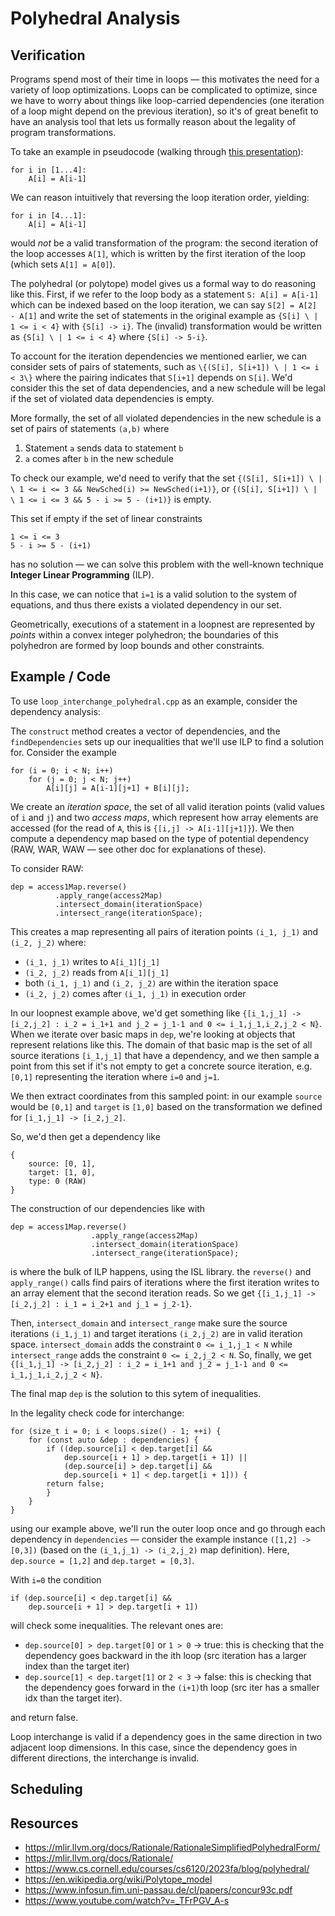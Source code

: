 # Polyhedral Analysis
## Verification
Programs spend most of their time in loops — this motivates the need for a variety of loop optimizations. Loops can be complicated to optimize, since we have to worry about things like loop-carried dependencies (one iteration of a loop might depend on the previous iteration), so it's of great benefit to have an analysis tool that lets us formally reason about the legality of program transformations. 

To take an example in pseudocode (walking through [this presentation](https://www.youtube.com/watch?v=_TFrPGV_A-s)):
```
for i in [1...4]:
    A[i] = A[i-1]
```
We can reason intuitively that reversing the loop iteration order, yielding:
```
for i in [4...1]:
    A[i] = A[i-1]
```
would _not_ be a valid transformation of the program: the second iteration of the loop accesses `A[1]`, which is written by the first iteration of the loop (which sets `A[1] = A[0]`). 

The polyhedral (or polytope) model gives us a formal way to do reasoning like this. First, if we refer to the loop body as a statement `S: A[i] = A[i-1]` which can be indexed based on the loop iteration, we can say `S[2] = A[2] - A[1]` and write the set of statements in the original example as `{S[i] \ | 1 <= i < 4}` with `{S[i] -> i}`. The (invalid) transformation would be written as `{S[i] \ | 1 <= i < 4}` where `{S[i] -> 5-i}`.

To account for the iteration dependencies we mentioned earlier, we can consider sets of pairs of statements, such as `\{(S[i], S[i+1]) \ | 1 <= i < 3\}` where the pairing indicates that `S[i+1]` depends on `S[i]`. We'd consider this the set of data dependencies, and a new schedule will be legal if the set of violated data dependencies is empty. 

More formally, the set of all violated dependencies in the new schedule is a set of pairs of statements `(a,b)` where
1. Statement `a` sends data to statement `b`
2. `a` comes after `b` in the new schedule

To check our example, we'd need to verify that the set 
`{(S[i], S[i+1]) \ | \ 1 <= i <= 3 && NewSched(i) >= NewSched(i+1)}`, 
or 
`{(S[i], S[i+1]) \ | \ 1 <= i <= 3 && 5 - i >= 5 - (i+1)}` 
is empty. 

This set if empty if the set of linear constraints
```
1 <= i <= 3
5 - i >= 5 - (i+1)
```
has no solution — we can solve this problem with the well-known technique __Integer Linear Programming__ (ILP). 

In this case, we can notice that `i=1` is a valid solution to the system of equations, and thus there exists a violated dependency in our set. 

Geometrically, executions of a statement in a loopnest are represented by _points_ within a convex integer polyhedron; the boundaries of this polyhedron are formed by loop bounds and other constraints. 

## Example / Code
To use `loop_interchange_polyhedral.cpp` as an example, consider the dependency analysis:

The `construct` method creates a vector of dependencies, and the `findDependencies` sets up our inequalities that we'll use ILP to find a solution for. Consider the example
```
for (i = 0; i < N; i++)
    for (j = 0; j < N; j++)
        A[i][j] = A[i-1][j+1] + B[i][j];
```
We create an _iteration space_, the set of all valid iteration points (valid values of `i` and `j`) and two _access maps_, which represent how array elements are accessed (for the read of `A`, this is `{[i,j] -> A[i-1][j+1]}`). We then compute a dependency map based on the type of potential dependency (RAW, WAR, WAW — see other doc for explanations of these). 

To consider RAW:
```
dep = access1Map.reverse()
          .apply_range(access2Map)
          .intersect_domain(iterationSpace)
          .intersect_range(iterationSpace);
```

This creates a map representing all pairs of iteration points `(i_1, j_1)` and `(i_2, j_2)` where:
- `(i_1, j_1)` writes to `A[i_1][j_1]`
- `(i_2, j_2)` reads from `A[i_1][j_1]`
- both `(i_1, j_1)` and `(i_2, j_2)` are within the iteration space
- `(i_2, j_2)` comes after `(i_1, j_1)` in execution order

In our loopnest example above, we'd get something like `{[i_1,j_1] -> [i_2,j_2] : i_2 = i_1+1 and j_2 = j_1-1 and 0 <= i_1,j_1,i_2,j_2 < N}`. When we iterate over basic maps in `dep`, we're looking at objects that represent relations like this. The domain of that basic map is the set of all source iterations `[i_1,j_1]` that have a dependency, and we then sample a point from this set if it's not empty to get a concrete source iteration, e.g. `[0,1]` representing the iteration where `i=0` and `j=1`. 

We then extract coordinates from this sampled point: in our example `source` would be `[0,1]` and `target` is `[1,0]` based on the transformation we defined for `[i_1,j_1] -> [i_2,j_2]`. 

So, we'd then get a dependency like 
```
{
    source: [0, 1],
    target: [1, 0],
    type: 0 (RAW)
}
```

The construction of our dependencies like with
```
dep = access1Map.reverse()
                  .apply_range(access2Map)
                  .intersect_domain(iterationSpace)
                  .intersect_range(iterationSpace);
```
is where the bulk of ILP happens, using the ISL library. the `reverse()` and `apply_range()` calls find pairs of iterations where the first iteration writes to an array element that the second iteration reads. So we get `{[i_1,j_1] -> [i_2,j_2] : i_1 = i_2+1 and j_1 = j_2-1}`. 

Then, `intersect_domain` and `intersect_range` make sure the source iterations `(i_1,j_1)` and target iterations `(i_2,j_2)` are in valid iteration space. `intersect_domain` adds the constraint `0 <= i_1,j_1 < N` while `intersect_range` adds the constraint `0 <= i_2,j_2 < N`. So, finally, we get `{[i_1,j_1] -> [i_2,j_2] : i_2 = i_1+1 and j_2 = j_1-1 and 0 <= i_1,j_1,i_2,j_2 < N}`.

The final map `dep` is the solution to this sytem of inequalities. 

In the legality check code for interchange:
```
for (size_t i = 0; i < loops.size() - 1; ++i) {
    for (const auto &dep : dependencies) {
        if ((dep.source[i] < dep.target[i] &&
            dep.source[i + 1] > dep.target[i + 1]) ||
            (dep.source[i] > dep.target[i] &&
            dep.source[i + 1] < dep.target[i + 1])) {
        return false;
        }
    }
}
```
using our example above, we'll run the outer loop once and go through each dependency in `dependencies` — consider the example instance `([1,2] -> [0,3])` (based on the `(i_1,j_1) -> (i_2,j_2)` map definition). Here, `dep.source = [1,2]` and `dep.target = [0,3]`. 

With `i=0` the condition
```
if (dep.source[i] < dep.target[i] &&
    dep.source[i + 1] > dep.target[i + 1])
```
will check some inequalities. The relevant ones are:
- `dep.source[0] > dep.target[0]` or `1 > 0` -> true: this is checking that the dependency goes backward in the ith loop (src iteration has a larger index than the target iter)
- `dep.source[1] < dep.target[1]` or `2 < 3` -> false: this is checking that the dependency goes forward in the `(i+1)`th loop (src iter has a smaller idx than the target iter). 

and return false. 

Loop interchange is valid if a dependency goes in the same direction in two adjacent loop dimensions. In this case, since the dependency goes in different directions, the interchange is invalid. 



## Scheduling



## Resources
- https://mlir.llvm.org/docs/Rationale/RationaleSimplifiedPolyhedralForm/
- https://mlir.llvm.org/docs/Rationale/
- https://www.cs.cornell.edu/courses/cs6120/2023fa/blog/polyhedral/
- https://en.wikipedia.org/wiki/Polytope_model
- https://www.infosun.fim.uni-passau.de/cl/papers/concur93c.pdf
- https://www.youtube.com/watch?v=_TFrPGV_A-s
